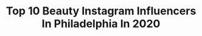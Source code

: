 ---
title: Top 10 Beauty Instagram Influencers In Philadelphia In 2020
description: >-
  Find top beauty Instagram influencers in Philadelphia in 2020. Most popular hashtags: #philadelphia #beauty #philly #fashion.
platform: Instagram
profiles:
  - username: "tiannarogersofficial"
    fullname: >-
      Tianna Rogers “Titi” 😘
    location: "United States"
    followers: 40652
    engagement: 299
    commentsToLikes: 0.067836
    avatar: "https://scontent-amt2-1.cdninstagram.com/v/t51.2885-19/s320x320/75252634_802797106841350_1071999892638924800_n.jpg?_nc_ht=scontent-amt2-1.cdninstagram.com&_nc_ohc=ko7kX4UjzD4AX8z7qGa&oh=0866e3d7ac51445fd930f891aab4d339&oe=5EB99611"
    verified: false
    hashtags: "#model, #philly, #philadelphiacityhall, #nyfw"
  - username: "stanleyclarke"
    fullname: >-
      Stanley Clarke
    location: "United States"
    followers: 28380
    engagement: 394
    commentsToLikes: 0.025626
    avatar: "https://scontent-bos3-1.cdninstagram.com/v/t51.2885-19/s320x320/88467587_2622793124623105_5695779057208131584_n.jpg?_nc_ht=scontent-bos3-1.cdninstagram.com&_nc_ohc=MXm9vjgvBQUAX8-EIgZ&oh=f8c1448eebf288a598b6d3ec5bedf8ab&oe=5EB50D50"
    verified: false
    hashtags: "#stanleyclarkeband, #musician, #livemusic, #thelyrisquartet"
  - username: "dougspearman"
    fullname: >-
      Doug Spearman
    location: "United States"
    followers: 6375
    engagement: 451
    commentsToLikes: 0.060380
    avatar: "https://scontent-lhr8-1.cdninstagram.com/v/t51.2885-19/s320x320/60733368_2261712250708241_263733660811788288_n.jpg?_nc_ht=scontent-lhr8-1.cdninstagram.com&_nc_ohc=Oe86U4rvatMAX_TnkQ1&oh=2887a4325d370b77606323f904e3a860&oe=5EBBECDE"
    verified: false
    hashtags: "#foundobjects, #artistandwriter, #moviestar, #handsome"
  - username: "bunch.ofbs"
    fullname: >-
      Becca Scholes I Bunch of BS
    location: "United States"
    followers: 10407
    engagement: 700
    commentsToLikes: 0.163115
    avatar: "https://scontent-atl3-1.cdninstagram.com/v/t51.2885-19/s320x320/85184823_801892470295447_383321063754301440_n.jpg?_nc_ht=scontent-atl3-1.cdninstagram.com&_nc_ohc=yFmUMI3kq2wAX-xbsS8&oh=1dfbe928a5569bbeec4140343964f6e2&oe=5EB9DE09"
    verified: false
    hashtags: "#sponsored, #fabletics, #affordablefashion, #targetstyle"
  - username: "jacklyn.gerace"
    fullname: >-
      Three Sisters One Closet
    location: "United States"
    followers: 16784
    engagement: 262
    commentsToLikes: 0.025198
    avatar: "https://scontent-ams4-1.cdninstagram.com/v/t51.2885-19/s320x320/80626215_446619802883126_4622463757820362752_n.jpg?_nc_ht=scontent-ams4-1.cdninstagram.com&_nc_ohc=SU_B6FgsjmcAX-CoOcs&oh=63ab89f37b81b4c783b45f58cba91af8&oe=5EB1E1BF"
    verified: false
    hashtags: "#philadelphia, #nationalmargaritaday, #aceandcru, #eyebrowlamination"
  - username: "vivvvalencia"
    fullname: >-
      viviana valencia
    location: "United States"
    followers: 39952
    engagement: 578
    commentsToLikes: 0.011634
    avatar: "https://scontent-lhr8-1.cdninstagram.com/v/t51.2885-19/s320x320/70487156_2514360168611702_7725071282600935424_n.jpg?_nc_ht=scontent-lhr8-1.cdninstagram.com&_nc_ohc=aLdhq4ndZwIAX_SS4qm&oh=68463474f9f5d9fc2999099fe115ce0a&oe=5EBA803B"
    verified: false
    hashtags: "#abh, #lagirlcosmetics, #norvinavol3, #lagirl"
  - username: "jordynhnasko"
    fullname: >-
      Jordyn Hnasko
    location: "United States"
    followers: 11639
    engagement: 333
    commentsToLikes: 0.048327
    avatar: "https://scontent-bos3-1.cdninstagram.com/v/t51.2885-19/s320x320/79920260_599059620912349_4566982950838599680_n.jpg?_nc_ht=scontent-bos3-1.cdninstagram.com&_nc_ohc=dilwzlMmBKQAX8dc_ey&oh=ccb055ca898a5fc32ba67f9ead39067e&oe=5EB68A7C"
    verified: false
    hashtags: "#summer, #jordynhnasko, #fitness, #confidence"
  - username: "philly.dentist"
    fullname: >-
      Dr. Kunal Parikh ✪
    location: "United States"
    followers: 34239
    engagement: 244
    commentsToLikes: 0.130601
    avatar: "https://scontent-lhr8-1.cdninstagram.com/v/t51.2885-19/s320x320/80390698_207769266925823_8459530378347020288_n.jpg?_nc_ht=scontent-lhr8-1.cdninstagram.com&_nc_ohc=8LB2nbKW4ecAX_mmZL9&oh=8075a871755e5f80b85e1d26362db1df&oe=5EBBDA73"
    verified: false
    hashtags: "#rocnation, #phillies, #livelifenice, #brasil"
  - username: "styleqhair"
    fullname: >-
      Style Q  Hair
    location: "United States"
    followers: 54639
    engagement: 120
    commentsToLikes: 0.028566
    avatar: "https://scontent-ams4-1.cdninstagram.com/v/t51.2885-19/11098700_366305116908390_1781973552_a.jpg?_nc_ht=scontent-ams4-1.cdninstagram.com&_nc_ohc=zpntyLVDiyQAX9n_DxF&oh=e1ea7dd9bd6d85f2c2e3938dc31641dc&oe=5EAC1763"
    verified: false
    hashtags: "#detroithairstylist, #atlantahairstylist, #shorthair, #shorthairstyle"
  - username: "coffeestainedlace"
    fullname: >-
      Sydney Paige
    location: "United States"
    followers: 7464
    engagement: 597
    commentsToLikes: 0.079871
    avatar: "https://scontent-lhr8-1.cdninstagram.com/v/t51.2885-19/s320x320/50277969_1618207408325139_2359135444458799104_n.jpg?_nc_ht=scontent-lhr8-1.cdninstagram.com&_nc_ohc=88rQLgCzfQkAX9kxZUC&oh=d56337617a1696fb154f0e18a9440ede&oe=5EBA7D59"
    verified: false
    hashtags: "#blazerstyle, #bridalinspo, #littleblackdress, #boybag"
---